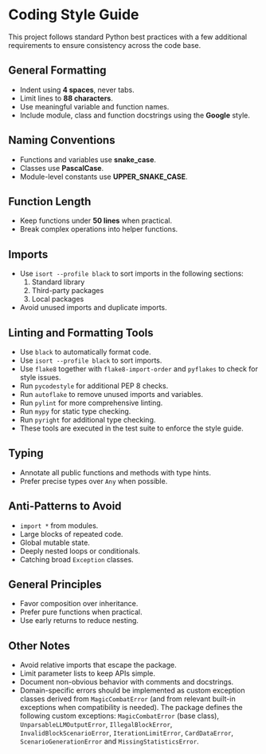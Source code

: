 # Coding Style Guide

This project follows standard Python best practices with a few additional
requirements to ensure consistency across the code base.

## General Formatting
- Indent using **4 spaces**, never tabs.
- Limit lines to **88 characters**.
- Use meaningful variable and function names.
- Include module, class and function docstrings using the **Google** style.

## Naming Conventions
- Functions and variables use **snake_case**.
- Classes use **PascalCase**.
- Module-level constants use **UPPER_SNAKE_CASE**.

## Function Length
- Keep functions under **50 lines** when practical.
- Break complex operations into helper functions.

## Imports
- Use `isort --profile black` to sort imports in the following sections:
  1. Standard library
  2. Third-party packages
  3. Local packages
- Avoid unused imports and duplicate imports.

## Linting and Formatting Tools
- Use `black` to automatically format code.
- Use `isort --profile black` to sort imports.
- Use `flake8` together with `flake8-import-order` and `pyflakes` to check
  for style issues.
- Run `pycodestyle` for additional PEP 8 checks.
- Run `autoflake` to remove unused imports and variables.
- Run `pylint` for more comprehensive linting.
- Run `mypy` for static type checking.
- Run `pyright` for additional type checking.
- These tools are executed in the test suite to enforce the style guide.

## Typing
- Annotate all public functions and methods with type hints.
- Prefer precise types over ``Any`` when possible.

## Anti-Patterns to Avoid
- ``import *`` from modules.
- Large blocks of repeated code.
- Global mutable state.
- Deeply nested loops or conditionals.
- Catching broad ``Exception`` classes.

## General Principles
- Favor composition over inheritance.
- Prefer pure functions when practical.
- Use early returns to reduce nesting.

## Other Notes
- Avoid relative imports that escape the package.
- Limit parameter lists to keep APIs simple.
- Document non-obvious behavior with comments and docstrings.
- Domain-specific errors should be implemented as custom exception classes
  derived from ``MagicCombatError`` (and from relevant built-in exceptions
  when compatibility is needed). The package defines the following custom
  exceptions: ``MagicCombatError`` (base class), ``UnparsableLLMOutputError``,
  ``IllegalBlockError``, ``InvalidBlockScenarioError``, ``IterationLimitError``,
  ``CardDataError``, ``ScenarioGenerationError`` and ``MissingStatisticsError``.

